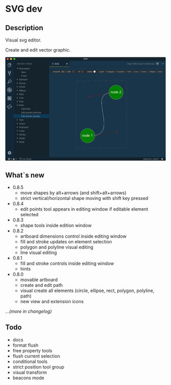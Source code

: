 # SVG dev

## Description

Visual svg editor.

Create and edit vector graphic.

![SVG dev](https://raw.githubusercontent.com/alexklyuev/svg-dev/master/docs/images/screenshot1.png)

## What`s new
 - 0.8.5
   - move shapes by alt+arrows (and shift+alt+arrows)
   - strict vertical/horizontal shape moving with shift key pressed
 - 0.8.4
   - edit points tool appears in editing window if editable element selected
 - 0.8.3
   - shape tools inside edition window
 - 0.8.2
   - artboard dimensions control inside editing window
   - fill and stroke updates on element selection
   - polygon and polyline visual editing
   - line visual editing
 - 0.8.1
   - fill and stroke controls inside editing window
   - hints
 - 0.8.0
   - movable artboard
   - create and edit path
   - visual create all elements (circle, ellipse, rect, polygon, polyline, path)
   - new view and extension icons

_...(more in changelog)_


## Todo
- docs
- format flush
- free property tools
- flush current selection
- conditional tools
- strict position tool group
- visual transform
- beacons mode
